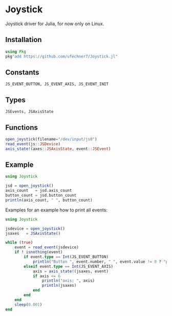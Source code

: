# Joystick

Joystick driver for Julia, for now only on Linux.

## Installation
```julia
using Pkg
pkg"add https://github.com/ufechner7/Joystick.jl"
```

## Constants
```
JS_EVENT_BUTTON, JS_EVENT_AXIS, JS_EVENT_INIT
```

## Types
```
JSEvents, JSAxisState
```

## Functions

```julia
open_joystick(filename="/dev/input/js0")
read_event(js::JSDevice)
axis_state!(axes::JSAxisState, event::JSEvent)
```

## Example
```julia
using Joystick

jsd = open_joystick()
axis_count   = jsd.axis_count
button_count = jsd.button_count
println(axis_count, " ", button_count)
```

Examples for an example how to print all events:
```julia
using Joystick

jsdevice = open_joystick()
jsaxes   = JSAxisState()

while (true)
    event = read_event(jsdevice)
    if ! isnothing(event) 
        if event.type == Int(JS_EVENT_BUTTON)
            println("Button ", event.number, " ", event.value != 0 ? "pressed" : "released")
        elseif event.type == Int(JS_EVENT_AXIS)
            axis = axis_state!(jsaxes, event)
            if axis <= 6
                println("axis: ", axis)
                println(jsaxes)
            end
        end
    end
    sleep(0.001)
end
```

